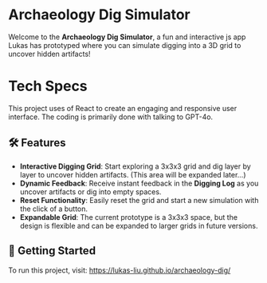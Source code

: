 # Archaeology Dig Simulator

Welcome to the **Archaeology Dig Simulator**, a fun and interactive js app Lukas has prototyped where you can simulate digging into a 3D grid to uncover hidden artifacts!

# Tech Specs
This project uses of React to create an engaging and responsive user interface. The coding is primarily done with talking to GPT-4o.

## 🛠 Features

- **Interactive Digging Grid**: Start exploring a 3x3x3 grid and dig layer by layer to uncover hidden artifacts. (This area will be expanded later...)
- **Dynamic Feedback**: Receive instant feedback in the **Digging Log** as you uncover artifacts or dig into empty spaces.
- **Reset Functionality**: Easily reset the grid and start a new simulation with the click of a button.
- **Expandable Grid**: The current prototype is a 3x3x3 space, but the design is flexible and can be expanded to larger grids in future versions.

## 🚀 Getting Started

To run this project, visit: https://lukas-liu.github.io/archaeology-dig/
